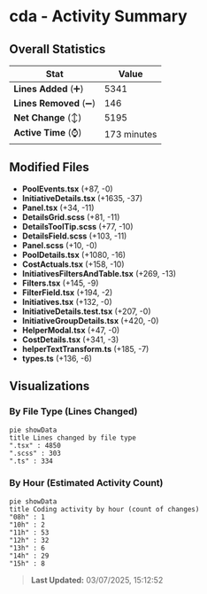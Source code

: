 # cda - Activity Summary 

## Overall Statistics

| Stat                   | Value                                                             |
| ---------------------- | ----------------------------------------------------------------- |
| **Lines Added** (➕)   | 5341                                          |
| **Lines Removed** (➖) | 146                                        |
| **Net Change** (↕)    | 5195                |
| **Active Time** (⌚)   | 173 minutes |


## Modified Files
- **PoolEvents.tsx** (+87, -0)
- **InitiativeDetails.tsx** (+1635, -37)
- **Panel.tsx** (+34, -11)
- **DetailsGrid.scss** (+81, -11)
- **DetailsToolTip.scss** (+77, -10)
- **DetailsField.scss** (+103, -11)
- **Panel.scss** (+10, -0)
- **PoolDetails.tsx** (+1080, -16)
- **CostActuals.tsx** (+158, -10)
- **InitiativesFiltersAndTable.tsx** (+269, -13)
- **Filters.tsx** (+145, -9)
- **FilterField.tsx** (+194, -2)
- **Initiatives.tsx** (+132, -0)
- **InitiativeDetails.test.tsx** (+207, -0)
- **InitiativeGroupDetails.tsx** (+420, -0)
- **HelperModal.tsx** (+47, -0)
- **CostDetails.tsx** (+341, -3)
- **helperTextTransform.ts** (+185, -7)
- **types.ts** (+136, -6)

## Visualizations

### By File Type (Lines Changed)

```mermaid
pie showData
title Lines changed by file type
".tsx" : 4850
".scss" : 303
".ts" : 334
```

### By Hour (Estimated Activity Count)

```mermaid
pie showData
title Coding activity by hour (count of changes)
"08h" : 1
"10h" : 2
"11h" : 53
"12h" : 32
"13h" : 6
"14h" : 29
"15h" : 8
```


> **Last Updated:** 03/07/2025, 15:12:52